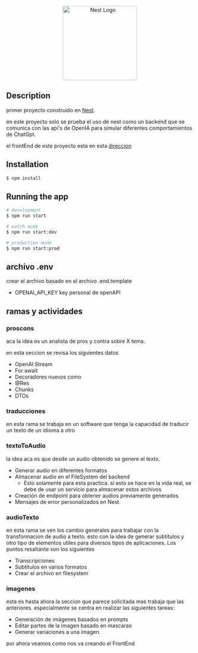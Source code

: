 <p align="center">
  <a href="http://nestjs.com/" target="blank"><img src="https://nestjs.com/img/logo-small.svg" width="200" alt="Nest Logo" /></a>
</p>

## Description

primer proyecto construido en [Nest](https://github.com/nestjs/nest).

en este proyecto solo se prueba el uso de nest como un backend que se comunica con las api's de OpenIA para simular diferentes comportamientos de ChatGpt.

el frontEnd de este proyecto esta en esta [direccion](https://github.com/hikdul/reactgpt)

## Installation

```bash
$ npm install
```

## Running the app

```bash
# development
$ npm run start

# watch mode
$ npm run start:dev

# production mode
$ npm run start:prod
```

## archivo .env

crear el archivo basado en el archivo .end.template

* OPENAI_API_KEY key personal de openAPI

## ramas y actividades

### proscons

aca la idea es un analista de pros y contra sobre X tema. 

en esta seccion se revisa los siguientes datos

* OpenAI Stream
* For await
* Decoradores nuevos como
* @Res
* Chunks
* DTOs

### traducciones
 
en esta rama se trabaja en un software que tenga la capacidad de traducir un texto de un idioma a otro

### textoToAudio

la idea aca es que desde un audio obtenido se genere el texto.

* Generar audio en diferentes formatos
* Almacenar audio en el FileSystem del backend 
  * Esto solamente para esta practica. si esto se hace en la vida real, se debe de usar un servicio para almacenar estos archivos
* Creación de endpoint para obtener audios previamente generados
* Mensajes de error personalizados en Nest.

### audioTexto

en esta rama se ven los cambio generales para trabajar con la transformacion de audio a texto. esto con la idea de generar subtitulos y otro tipo de elementos utiles para diversos tipos de aplicaciones. Los puntos resaltante son los siguientes

* Transcripciones
* Subtítulos en varios formatos
* Crear el archivo en filesystem

### imagenes

esta es hasta ahora la seccion que parece solicitada mas trabaja que las anteriores. especialmente se centra en realizar las siguientes tareas:

* Generación de imágenes basados en prompts
* Editar partes de la imagen basado en mascaras
* Generar variaciones a una imagen.

por ahora veamos como nos va creando el FrontEnd
